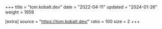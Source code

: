 +++
title = "tom.kobalt.dev"
date = "2022-04-11"
updated = "2024-01-26"
weight = 1959

[extra]
source = "https://tom.kobalt.dev/"
ratio = 100
size = 2
+++
